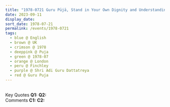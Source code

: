 ```yaml
---
title: "1978-0721 Guru Pūjā, Stand in Your Own Dignity and Understanding and Gravity You Must Have, Hall, Avenue House, 17 East End Road, Finchley, London, UK"
date: 2023-09-11
display_date: 
sort_date: 1978-07-21
permalink: /events/1978-0721
tags:
  - blue @ English
  - brown @ UK
  - crimson @ 1978
  - deeppink @ Puja
  - green @ 1978-07
  - orange @ London
  - peru @ Finchley
  - purple @ Shri Adi Guru Dattatreya
  - red @ Guru Puja
---
```


<br>

<wave-list>
  <list-title color="DarkSeaGreen" width="55">Key Quotes</list-title>
  <list-item color="BlanchedAlmond" width="280"><b>Q1:</b> <i></i></list-item>
  <list-item color="Lavender" width="280"><b>Q2:</b> <i></i></list-item>
</wave-list>

<br>

<wave-list>
  <list-title color="DarkSeaGreen" width="55">Comments</list-title>
  <list-item color="BlanchedAlmond" width="280"><b>C1:</b> <i></i></list-item>
  <list-item color="Lavender" width="280"><b>C2:</b> <i></i></list-item>
</wave-list>
